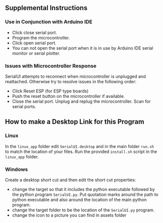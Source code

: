 ## Supplemental Instructions

### Use in Conjunction with Arduino IDE
- Click close serial port.
- Program the microcontroller.
- Click open serial port. 
- You can not open the serial port when it is in use by Arduino IDE serial monitor or serial plotter.

### Issues with Microcontroller Response
SerialUI attempts to reconnect when microcontroller is unplugged and reattached. Otherwise try to resolve issues in the following order:

- Click Reset ESP (for ESP type boards)
- Push the reset button on the microcontroller if available.
- Close the serial port. Unplug and replug the microcontroller. Scan for serial ports.
  
## How to make a Desktop Link for this Program

### Linux
In the `linux_app` folder edit `SerialUI.desktop` and in the main folder `run.sh` to match the location of your files. Run the provided `install.sh` script in the `linux_app` folder.

### Windows
Create a desktop short cut and then edit the short cut properties:
- change the target so that it includes the python executable followed by the python program `SerialUI.py`. Put quotation marks around the path to python executable and also around the location of the main python program.
- change the target folder to be the location of the `SerialUI.py` program.
- change the icon to a picture you can find in assets folder
